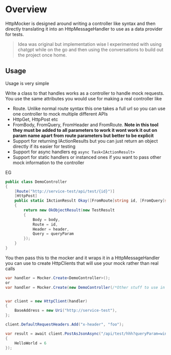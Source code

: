 # Overview

HttpMocker is designed around writing a controller like syntax and then directly translating it into an HttpMessageHandler to use as a data provider for tests.

> Idea was original but implementation wise I experimented with using chatgpt while on the go and then using the conversations to build out the project once home.

## Usage

Usage is very simple 

Write a class to that handles works as a controller to handle mock requests. You use the same attributes you would use for making a real controller like
- Route. Unlike normal route syntax this one takes a full url so you can use one controller to mock multiple different APIs
- HttpGet, HttpPost etc
- FromBody, FromQuery, FromHeader and FromRoute. **Note in this tool they must be added to all parameters to work it wont work it out on param name apart from route parameters but better to be explicit**
- Support for returning IActionResults but you can just return an object directly if its easier for testing
- Support for async handlers eg `async Task<IActionResult>`
- Support for static handlers or instanced ones if you want to pass other mock information to the controller

EG
```C#
public class DemoController
{
    [Route("http://service-test/api/test/{id}")]
    [HttpPost]
    public static IActionResult Okay([FromRoute]string id, [FromQuery]string queryParam, [FromBody]TestBody body, [FromHeader(Name = "x-header")]string header)
    {
        return new OkObjectResult(new TestResult
        {
            Body = body,
            Route = id,
            Header = header,
            Query = queryParam
        });
    }
}
```

You then pass this to the mocker and it wraps it in a HttpMessageHandler you can use to create HttpClients that will use your mock rather than real calls

```C#
var handler = Mocker.Create<DemoController>();
or
var handler = Mocker.Create(new DemoController(/*Other stuff to use in the controller routes to setup your mocks*/));


var client = new HttpClient(handler)
{
    BaseAddress = new Uri("http://service-test"),
};

client.DefaultRequestHeaders.Add("x-header", "foo");

var result = await client.PostAsJsonAsync("/api/test/hhh?queryParam=win", new TestBody
{
    HelloWorld = 6
});
```
